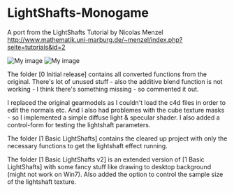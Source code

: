 # LightShafts-Monogame
A port from the LightShafts Tutorial by Nicolas Menzel
http://www.mathematik.uni-marburg.de/~menzel/index.php?seite=tutorials&id=2

![My image](https://github.com/Stephanowicz/LightShafts-Monogame/blob/master/LightShafts.jpg) 
![My image](https://github.com/Stephanowicz/LightShafts-Monogame/blob/master/LightShaftsControl.jpg)

The folder [0 Initial release] contains all converted functions from the original.
There's lot of unused stuff - also the additive blend function is not working - I think there's something missing - so commented it out.

I replaced the original gearmodels as I couldn't load the c4d files in order to edit the normals etc. And I also had problemes with the cube texture masks - so I implemented a simple diffuse light &  specular shader. 
I also added a control-form for testing the lightshaft parameters.

The folder [1 Basic LightShafts] contains the cleared up project with only the necessary functions to get the lightshaft effect running.

The folder [1 Basic LightShafts v2] is an extended version of [1 Basic LightShafts] with some fancy stuff like drawing to desktop background (might not work on Win7). Also added the option to control the sample size of the lightshaft texture.
